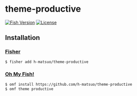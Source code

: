 # theme-productive

[![Fish Version](https://badgen.net/badge/fish-shell/theme?icon=terminal)](https://fishshell.com/)
[![License](https://badgen.net/github/license/h-matsuo/theme-productive)](https://github.com/h-matsuo/theme-productive/blob/master/LICENSE)

## Installation

### [Fisher](https://github.com/jorgebucaran/fisher)

```sh
$ fisher add h-matsuo/theme-productive
```

### [Oh My Fish!](https://github.com/oh-my-fish/oh-my-fish)

```sh 
$ omf install https://github.com/h-matsuo/theme-productive
$ omf theme productive
```
